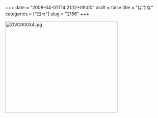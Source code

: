 +++
date = "2008-04-01T14:21:12+09:00"
draft = false
title = "はてな"
categories = ["日々"]
slug = "2156"
+++

<img alt="DVC00034.jpg" class="pict" height="288" src="http://ieiriblog.img.jugem.jp/20080401_439014.jpg" width="352" />
